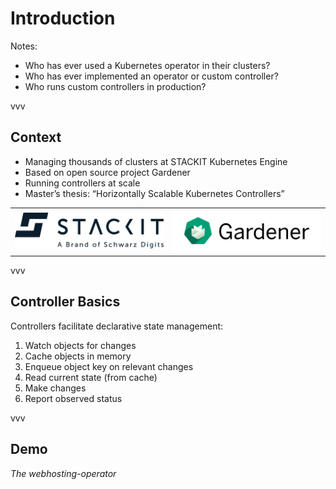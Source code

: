 # Introduction

Notes:

- Who has ever used a Kubernetes operator in their clusters?
- Who has ever implemented an operator or custom controller?
- Who runs custom controllers in production?

vvv

## Context

- Managing thousands of clusters at STACKIT Kubernetes Engine
- Based on open source project Gardener
- Running controllers at scale
- Master’s thesis: “Horizontally Scalable Kubernetes Controllers”

<table style="width: 100%;">
<tr>
<td style="width:50%;">
<img alt="STACKIT logo" src="../assets/stackit.svg">
</td>
<td style="width:50%;">
<img alt="Gardener logo" src="../assets/gardener.svg">
</td>
</tr>
</table>

vvv

## Controller Basics

Controllers facilitate declarative state management:

1. Watch objects for changes
2. Cache objects in memory
3. Enqueue object key on relevant changes
4. Read current state (from cache)
5. Make changes
6. Report observed status

vvv

## Demo

<em>The webhosting-operator</em>
